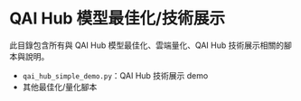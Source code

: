 # QAI Hub 模型最佳化/技術展示

此目錄包含所有與 QAI Hub 模型最佳化、雲端量化、QAI Hub 技術展示相關的腳本與說明。

- `qai_hub_simple_demo.py`：QAI Hub 技術展示 demo
- 其他最佳化/量化腳本
